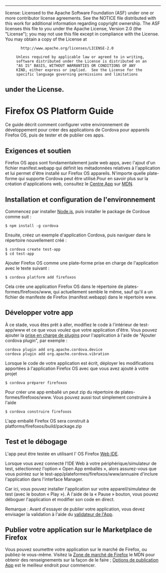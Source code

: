 * * *

license: Licensed to the Apache Software Foundation (ASF) under one or more contributor license agreements. See the NOTICE file distributed with this work for additional information regarding copyright ownership. The ASF licenses this file to you under the Apache License, Version 2.0 (the "License"); you may not use this file except in compliance with the License. You may obtain a copy of the License at

           http://www.apache.org/licenses/LICENSE-2.0
    
         Unless required by applicable law or agreed to in writing,
         software distributed under the License is distributed on an
         "AS IS" BASIS, WITHOUT WARRANTIES OR CONDITIONS OF ANY
         KIND, either express or implied.  See the License for the
         specific language governing permissions and limitations
    

## under the License.

# Firefox OS Platform Guide

Ce guide décrit comment configurer votre environnement de développement pour créer des applications de Cordova pour appareils Firefox OS, puis de tester et de publier ces apps.

## Exigences et soutien

Firefox OS apps sont fondamentalement juste web apps, avec l'ajout d'un fichier manifest.webapp qui définit les métadonnées relatives à l'application et lui permet d'être installé sur Firefox OS appareils. N'importe quelle plate-forme qui supporte Cordova peut être utilisé.Pour en savoir plus sur la création d'applications web, consultez le [Centre App][1] sur [MDN][2].

 [1]: https://developer.mozilla.org/en-US/Apps
 [2]: https://developer.mozilla.org/en-US/

## Installation et configuration de l'environnement

Commencez par installer [Node.js][3], puis installer le package de Cordoue comme suit :

 [3]: http://nodejs.org/

    $ npm install -g cordova
    

Ensuite, créez un exemple d'application Cordova, puis naviguer dans le répertoire nouvellement créé :

    $ cordova create test-app
    $ cd test-app
    

Ajouter Firefox OS comme une plate-forme prise en charge de l'application avec le texte suivant :

    $ cordova platform add firefoxos
    

Cela crée une application Firefox OS dans le répertoire de plates-formes/firefoxos/www, qui actuellement semble le même, sauf qu'il a un fichier de manifeste de Firefox (manifest.webapp) dans le répertoire www.

## Développer votre app

À ce stade, vous êtes prêt à aller, modifiez le code à l'intérieur de test-app/www et ce que vous voulez que votre application d'être. Vous pouvez ajouter la [prise en charge de plugins]() pour l'application à l'aide de "Ajouter cordova plugin", par exemple :

    cordova plugin add org.apache.cordova.device
    cordova plugin add org.apache.cordova.vibration
    

Lorsque le code de votre application est écrit, déployer les modifications apportées à l'application Firefox OS avec que vous avez ajouté à votre projet

    $ cordova préparer firefoxos
    

Pour créer une app emballé un peut zip du répertoire de plates-formes/firefoxos/www. Vous pouvez aussi tout simplement construire à l'aide

    $ cordova construire firefoxos
    

L'app emballé Firefox OS sera construit à platforms/firefoxos/build/package.zip

## Test et le débogage

L'app peut être testée en utilisant l' OS Firefox [Web IDE][4].

 [4]: https://developer.mozilla.org/en-US/docs/Tools/WebIDE

Lorsque vous avez connecté l'IDE Web à votre périphérique/simulateur de test, sélectionnez l'option « Open App emballés », alors assurez-vous que vous pointez sur le test-app/plateformes/firefoxos/www/annuaire d'inclure l'application dans l'interface Manager.

Car ici, vous pouvez installer l'application sur votre appareil/simulateur de test (avec le bouton « Play »). À l'aide de la « Pause » bouton, vous pouvez déboguer l'application et modifier son code en direct.

Remarque : Avant d'essayer de publier votre application, vous devez envisager la validation à l'aide du [validateur de l'App][5].

 [5]: https://marketplace.firefox.com/developers/validator

## Publier votre application sur le Marketplace de Firefox

Vous pouvez soumettre votre application sur le marché de Firefox, ou publiez-le vous-même. Visitez la [Zone de marché de Firefox][6] le MDN pour obtenir des renseignements sur la façon de le faire ; [Options de publication App][7] est le meilleur endroit pour commencer.

 [6]: https://developer.mozilla.org/en-US/Marketplace
 [7]: https://developer.mozilla.org/en-US/Marketplace/Publishing/Publish_options